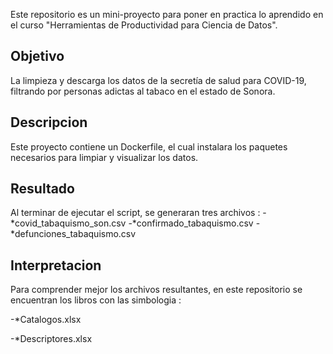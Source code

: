 Este repositorio es un mini-proyecto para poner en practica lo aprendido en el curso "Herramientas de Productividad para Ciencia de Datos".

## Objetivo
La limpieza y descarga los datos de la secretía de salud para COVID-19, filtrando por personas adictas al tabaco en el estado de Sonora.


## Descripcion 
Este proyecto contiene un Dockerfile, el cual instalara los paquetes necesarios para limpiar y visualizar los datos.

## Resultado
Al terminar de ejecutar el script, se generaran tres archivos :
  -*covid_tabaquismo_son.csv 
  -*confirmado_tabaquismo.csv
  -*defunciones_tabaquismo.csv 

## Interpretacion
Para comprender mejor los archivos resultantes, en este repositorio se encuentran los libros con las simbologia :

 -*Catalogos.xlsx
 
 -*Descriptores.xlsx
